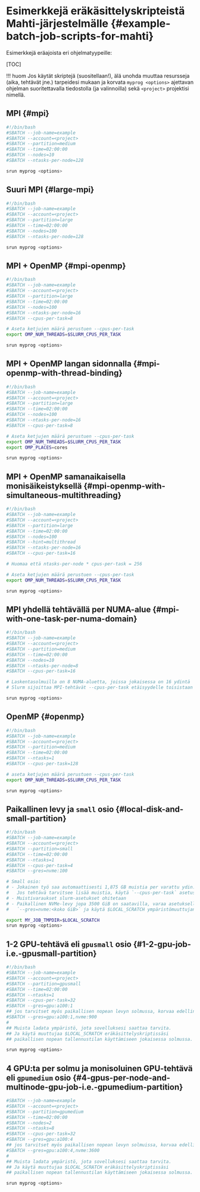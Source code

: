 # Esimerkkejä eräkäsittelyskripteistä Mahti-järjestelmälle {#example-batch-job-scripts-for-mahti}

Esimerkkejä eräajoista eri ohjelmatyypeille:

[TOC]

!!! huom
    Jos käytät skriptejä (suositellaan!), älä unohda muuttaa resursseja (aika, tehtävät jne.) tarpeidesi mukaan ja korvata `myprog <options>` ajettavan ohjelman suoritettavalla tiedostolla (ja valinnoilla) sekä `<project>` projektisi nimellä.

## MPI {#mpi}

```bash
#!/bin/bash
#SBATCH --job-name=example
#SBATCH --account=<project>
#SBATCH --partition=medium
#SBATCH --time=02:00:00
#SBATCH --nodes=10
#SBATCH --ntasks-per-node=128

srun myprog <options>
```

## Suuri MPI {#large-mpi}

```bash
#!/bin/bash
#SBATCH --job-name=example
#SBATCH --account=<project>
#SBATCH --partition=large
#SBATCH --time=02:00:00
#SBATCH --nodes=100
#SBATCH --ntasks-per-node=128

srun myprog <options>
```

## MPI + OpenMP {#mpi-openmp}

```bash
#!/bin/bash
#SBATCH --job-name=example
#SBATCH --account=<project>
#SBATCH --partition=large
#SBATCH --time=02:00:00
#SBATCH --nodes=100
#SBATCH --ntasks-per-node=16
#SBATCH --cpus-per-task=8

# Aseta ketjujen määrä perustuen --cpus-per-task
export OMP_NUM_THREADS=$SLURM_CPUS_PER_TASK

srun myprog <options>
```

## MPI + OpenMP langan sidonnalla {#mpi-openmp-with-thread-binding}

```bash
#!/bin/bash
#SBATCH --job-name=example
#SBATCH --account=<project>
#SBATCH --partition=large
#SBATCH --time=02:00:00
#SBATCH --nodes=100
#SBATCH --ntasks-per-node=16
#SBATCH --cpus-per-task=8

# Aseta ketjujen määrä perustuen --cpus-per-task
export OMP_NUM_THREADS=$SLURM_CPUS_PER_TASK
export OMP_PLACES=cores

srun myprog <options>
```

## MPI + OpenMP samanaikaisella monisäikeistyksellä {#mpi-openmp-with-simultaneous-multithreading}

```bash
#!/bin/bash
#SBATCH --job-name=example
#SBATCH --account=<project>
#SBATCH --partition=large
#SBATCH --time=02:00:00
#SBATCH --nodes=100
#SBATCH --hint=multithread
#SBATCH --ntasks-per-node=16
#SBATCH --cpus-per-task=16

# Huomaa että ntasks-per-node * cpus-per-task = 256

# Aseta ketjujen määrä perustuen --cpus-per-task
export OMP_NUM_THREADS=$SLURM_CPUS_PER_TASK

srun myprog <options>
```

## MPI yhdellä tehtävällä per NUMA-alue {#mpi-with-one-task-per-numa-domain}

```bash
#!/bin/bash
#SBATCH --job-name=example
#SBATCH --account=<project>
#SBATCH --partition=medium
#SBATCH --time=02:00:00
#SBATCH --nodes=10
#SBATCH --ntasks-per-node=8
#SBATCH --cpus-per-task=16

# Laskentasolmuilla on 8 NUMA-aluetta, joissa jokaisessa on 16 ydintä
# Slurm sijoittaa MPI-tehtävät --cpus-per-task etäisyydelle toisistaan

srun myprog <options>
```

## OpenMP {#openmp}

```bash
#!/bin/bash
#SBATCH --job-name=example
#SBATCH --account=<project>
#SBATCH --partition=medium
#SBATCH --time=02:00:00
#SBATCH --ntasks=1
#SBATCH --cpus-per-task=128

# aseta ketjujen määrä perustuen --cpus-per-task
export OMP_NUM_THREADS=$SLURM_CPUS_PER_TASK

srun myprog <options>
```

## Paikallinen levy ja `small` osio {#local-disk-and-small-partition}

```bash
#!/bin/bash
#SBATCH --job-name=example
#SBATCH --account=<project>
#SBATCH --partition=small
#SBATCH --time=02:00:00
#SBATCH --ntasks=1
#SBATCH --cpus-per-task=4
#SBATCH --gres=nvme:100

# Small osio:
# - Jokainen työ saa automaattisesti 1,875 GB muistia per varattu ydin.
#   Jos tehtävä tarvitsee lisää muistia, käytä `--cpus-per-task` asetusta.
# - Muistivaraukset slurm-asetukset ohitetaan
# - Paikallinen NVMe-levy jopa 3500 GiB on saatavilla, varaa asetuksella
#   `--gres=nvme:<koko GiB>` ja käytä $LOCAL_SCRATCH ympäristömuuttujan kautta

export MY_JOB_TMPDIR=$LOCAL_SCRATCH
srun myprog <options>
```

## 1-2 GPU-tehtävä eli `gpusmall` osio {#1-2-gpu-job-i.e.-gpusmall-partition}

```bash
#!/bin/bash
#SBATCH --job-name=example
#SBATCH --account=<project>
#SBATCH --partition=gpusmall
#SBATCH --time=02:00:00
#SBATCH --ntasks=1
#SBATCH --cpus-per-task=32
#SBATCH --gres=gpu:a100:1
## jos tarvitset myös paikallisen nopean levyn solmussa, korvaa edellinen rivi:
#SBATCH --gres=gpu:a100:1,nvme:900
#
## Muista ladata ympäristö, jota sovelluksesi saattaa tarvita.
## Ja käytä muuttujaa $LOCAL_SCRATCH eräkäsittelyskriptissäsi 
## paikallisen nopean tallennustilan käyttämiseen jokaisessa solmussa.

srun myprog <options>
```

## 4 GPU:ta per solmu ja monisoluinen GPU-tehtävä eli `gpumedium` osio {#4-gpus-per-node-and-multinode-gpu-job-i.e.-gpumedium-partition}

```bash
#SBATCH --job-name=example
#SBATCH --account=<project>
#SBATCH --partition=gpumedium
#SBATCH --time=02:00:00
#SBATCH --nodes=2
#SBATCH --ntasks=8
#SBATCH --cpus-per-task=32
#SBATCH --gres=gpu:a100:4
## jos tarvitset myös paikallisen nopean levyn solmuissa, korvaa edellinen rivi: 
#SBATCH --gres=gpu:a100:4,nvme:3600
#
## Muista ladata ympäristö, jota sovelluksesi saattaa tarvita.
## Ja käytä muuttujaa $LOCAL_SCRATCH eräkäsittelyskriptissäsi 
## paikallisen nopean tallennustilan käyttämiseen jokaisessa solmussa.

srun myprog <options>
